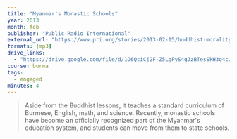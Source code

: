 ```yaml
---
title: "Myanmar's Monastic Schools"
year: 2013
month: feb
publisher: "Public Radio International"
external_url: "https://www.pri.org/stories/2013-02-15/buddhist-morality-myanmars-monastic-schools"
formats: [mp3]
drive_links:
  - "https://drive.google.com/file/d/1O6QciCj2F-Z5LgPyS4gJzBTesSkH3o4c/view?usp=drivesdk"
course: burma
tags:
  - engaged
minutes: 4
---
```


> Aside from the Buddhist lessons, it teaches a standard curriculum of Burmese, English, math, and science. Recently, monastic schools have become an officially recognized part of the Myanmar's education system, and students can move from them to state schools.
